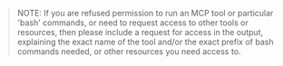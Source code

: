 > NOTE: If you are refused permission to run an MCP tool or particular 'bash' commands, or need to request access to other tools or resources, then please include a request for access in the output, explaining the exact name of the tool and/or the exact prefix of bash commands needed, or other resources you need access to.
